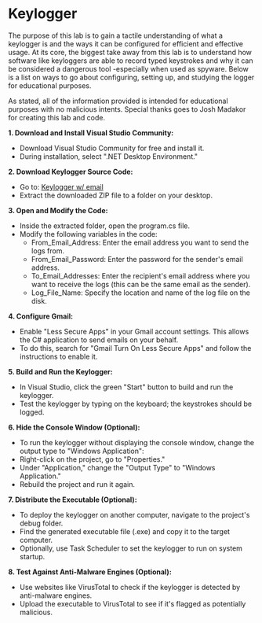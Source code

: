# Keylogger

The purpose of this lab is to gain a tactile understanding of what a keylogger is and the ways it can be configured for efficient and effective usage. At its core, the biggest take away from this lab is to understand how software like keyloggers are able to record typed keystrokes and why it can be considered a dangerous tool -especially when used as spyware. Below is a list on ways to go about configuring, setting up, and studying the logger for educational purposes.

As stated, all of the information provided is intended for educational purposes with no malicious intents. Special thanks goes to Josh Madakor for creating this lab and code.   

**1. Download and Install Visual Studio Community:**

- Download Visual Studio Community for free and install it.
- During installation, select ".NET Desktop Environment."

**2. Download Keylogger Source Code:**
- Go to: [Keylogger w/ email]()
- Extract the downloaded ZIP file to a folder on your desktop.

**3. Open and Modify the Code:**
- Inside the extracted folder, open the program.cs file.
- Modify the following variables in the code:
    - From_Email_Address: Enter the email address you want to send the logs from.
    - From_Email_Password: Enter the password for the sender's email address.
    - To_Email_Addresses: Enter the recipient's email address where you want to receive the logs (this can be the same email as the sender).
    - Log_File_Name: Specify the location and name of the log file on the disk.

**4. Configure Gmail:**
- Enable "Less Secure Apps" in your Gmail account settings. This allows the C# application to send emails on your behalf.
- To do this, search for "Gmail Turn On Less Secure Apps" and follow the instructions to enable it.

**5. Build and Run the Keylogger:**
- In Visual Studio, click the green "Start" button to build and run the keylogger.
- Test the keylogger by typing on the keyboard; the keystrokes should be logged.

**6. Hide the Console Window (Optional):**

- To run the keylogger without displaying the console window, change the output type to "Windows Application":
- Right-click on the project, go to "Properties."
- Under "Application," change the "Output Type" to "Windows Application."
- Rebuild the project and run it again.

**7. Distribute the Executable (Optional):**

- To deploy the keylogger on another computer, navigate to the project's debug folder.
- Find the generated executable file (.exe) and copy it to the target computer.
- Optionally, use Task Scheduler to set the keylogger to run on system startup.

**8. Test Against Anti-Malware Engines (Optional):**
- Use websites like VirusTotal to check if the keylogger is detected by anti-malware engines.
- Upload the executable to VirusTotal to see if it's flagged as potentially malicious.
